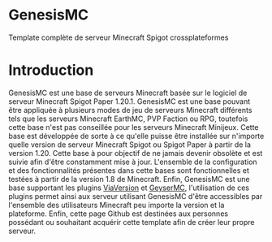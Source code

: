 # GenesisMC
Template complète de serveur Minecraft Spigot crossplateformes

# Introduction

GenesisMC est une base de serveurs Minecraft basée sur le logiciel de serveur Minecraft Spigot Paper 1.20.1. GenesisMC est une base pouvant être appliquée à plusieurs modes de jeu de serveurs Minecraft différents tels que les serveurs Minecraft EarthMC, PVP Faction ou RPG, toutefois cette base n'est pas conseillée pour les serveurs Minecraft Minijeux. Cette base est développée de sorte à ce qu'elle puisse être installée sur n'importe quelle version de serveur Minecraft Spigot ou Spigot Paper à partir de la version 1.20. Cette base à pour objectif de ne jamais devenir obsolète et est suivie afin d'être constamment mise à jour. L'ensemble de la configuration et des fonctionnalités présentes dans cette bases sont fonctionnelles et testées à partir de la version 1.8 de Minecraft. Enfin, GenesisMC est une base supportant les plugins [ViaVersion](https://github.com/ViaVersion/ViaVersion) et [GeyserMC](https://geysermc.org/), l'utilisation de ces plugins permet ainsi aux serveur utilisant GenesisMC d'être accessibles par l'ensemble des utilisateurs Minecraft peu importe la version et la plateforme. Enfin, cette page Github est destinées aux personnes possédant ou souhaitant acquérir cette template afin de créer leur propre serveur.

